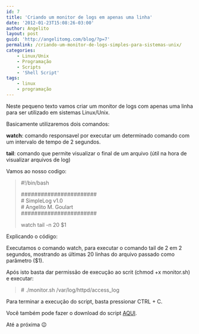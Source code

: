 ```yaml
---
id: 7
title: 'Criando um monitor de logs em apenas uma linha'
date: '2012-01-23T15:08:26-03:00'
author: Angelito
layout: post
guid: 'http://angelitomg.com/blog/?p=7'
permalink: /criando-um-monitor-de-logs-simples-para-sistemas-unix/
categories:
    - Linux/Unix
    - Programação
    - Scripts
    - 'Shell Script'
tags:
    - linux
    - programação
---
```


Neste pequeno texto vamos criar um monitor de logs com apenas uma linha para ser utilizado em sistemas Linux/Unix.

Basicamente utilizaremos dois comandos:

**watch**: comando responsavel por executar um determinado comando com um intervalo de tempo de 2 segundos.

**tail**: comando que permite visualizar o final de um arquivo (útil na hora de visualizar arquivos de log)

Vamos ao nosso codigo:

> \#!/bin/bash
> 
> \#######################  
> \# SimpleLog v1.0  
> \# Angelito M. Goulart  
> \#######################
> 
> watch tail -n 20 $1

Explicando o código:

Executamos o comando watch, para executar o comando tail de 2 em 2 segundos, mostrando as últimas 20 linhas do arquivo passado como parâmetro ($1).

Após isto basta dar permissão de execução ao scrit (chmod +x monitor.sh) e executar:

> \# ./monitor.sh /var/log/httpd/access\_log

Para terminar a execução do script, basta pressionar CTRL + C.

Você também pode fazer o download do script [AQUI](https://angelitomg.com/downloads/monitor.zip).

Até a próxima 😉